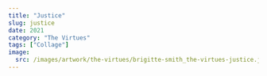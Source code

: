 ```yaml
---
title: "Justice"
slug: justice
date: 2021
category: "The Virtues"
tags: ["Collage"]
image:
  src: /images/artwork/the-virtues/brigitte-smith_the-virtues-justice.jpg
---
```

